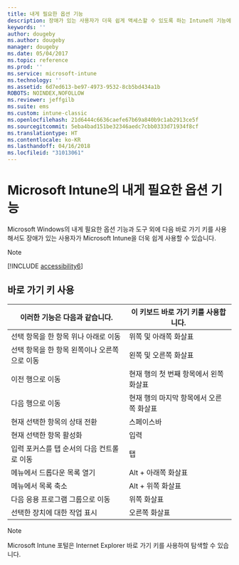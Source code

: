 ```yaml
---
title: 내게 필요한 옵션 기능
description: 장애가 있는 사용자가 더욱 쉽게 액세스할 수 있도록 하는 Intune의 기능에 알아봅니다.
keywords: ''
author: dougeby
ms.author: dougeby
manager: dougeby
ms.date: 05/04/2017
ms.topic: reference
ms.prod: ''
ms.service: microsoft-intune
ms.technology: ''
ms.assetid: 6d7ed613-be97-4973-9532-8cb5bd434a1b
ROBOTS: NOINDEX,NOFOLLOW
ms.reviewer: jeffgilb
ms.suite: ems
ms.custom: intune-classic
ms.openlocfilehash: 21d6444c6636caefe67b69a840b9c1ab2913ce5f
ms.sourcegitcommit: 5eba4bad151be32346aedc7cbb0333d71934f8cf
ms.translationtype: HT
ms.contentlocale: ko-KR
ms.lasthandoff: 04/16/2018
ms.locfileid: "31013061"
---
```

# <a name="accessibility-features-of-microsoft-intune"></a>Microsoft Intune의 내게 필요한 옵션 기능
Microsoft Windows의 내게 필요한 옵션 기능과 도구 외에 다음 바로 가기 키를 사용해서도 장애가 있는 사용자가 Microsoft Intune을 더욱 쉽게 사용할 수 있습니다.

> [!NOTE]
> [!INCLUDE [accessibility6](./includes/accessibility6_md.md)]

## <a name="using-keyboard-shortcuts"></a>바로 가기 키 사용

|                        이러한 기능은 다음과 같습니다.                         |            이 키보드 바로 가기 키를 사용합니다.             |
|-----------------------------------------------------------|---------------------------------------------------|
|          선택 항목을 한 항목 위나 아래로 이동          |                 위쪽 및 아래쪽 화살표                 |
|        선택 항목을 한 항목 왼쪽이나 오른쪽으로 이동         |               왼쪽 및 오른쪽 화살표                |
|                 이전 행으로 이동                  | 현재 행의 첫 번째 항목에서 왼쪽 화살표 |
|                   다음 행으로 이동                    | 현재 행의 마지막 항목에서 오른쪽 화살표 |
|      현재 선택한 항목의 상태 전환      |                     스페이스바                      |
|           현재 선택한 항목 활성화            |                       입력                       |
| 입력 포커스를 탭 순서의 다음 컨트롤로 이동 |                        탭                        |
|             메뉴에서 드롭다운 목록 열기             |                 Alt + 아래쪽 화살표                  |
|                메뉴에서 목록 축소                |                  Alt + 위쪽 화살표                   |
|            다음 응용 프로그램 그룹으로 이동             |                     위쪽 화살표                      |
|         선택한 장치에 대한 작업 표시         |                    오른쪽 화살표                    |

> [!NOTE]
> Microsoft Intune 포털은 Internet Explorer 바로 가기 키를 사용하여 탐색할 수 있습니다.
